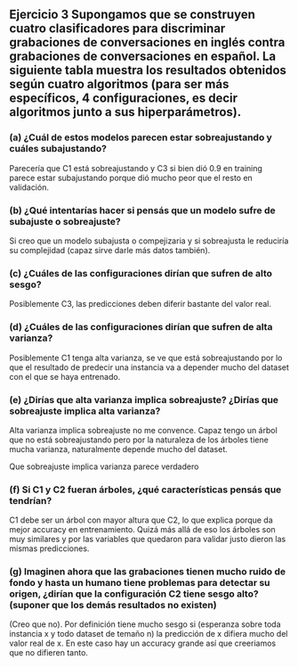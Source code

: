 ## Ejercicio 3 Supongamos que se construyen cuatro clasificadores para discriminar grabaciones de conversaciones en inglés contra grabaciones de conversaciones en español. La siguiente tabla muestra los resultados obtenidos según cuatro algoritmos (para ser más específicos, 4 configuraciones, es decir algoritmos junto a sus hiperparámetros).

### (a) ¿Cuál de estos modelos parecen estar sobreajustando y cuáles subajustando?

Parecería que C1 está sobreajustando y C3 si bien dió 0.9 en training parece estar subajustando porque dió
mucho peor que el resto en validación.

### (b) ¿Qué intentarías hacer si pensás que un modelo sufre de subajuste o sobreajuste?

Si creo que un modelo subajusta o compejizaria y
si sobreajusta le reduciría su complejidad (capaz sirve darle más datos también).

### (c) ¿Cuáles de las configuraciones dirían que sufren de alto sesgo?

Posiblemente C3, las predicciones deben diferir bastante del valor real.

### (d) ¿Cuáles de las configuraciones dirían que sufren de alta varianza?

Posiblemente C1 tenga alta varianza, se ve que está sobreajustando por lo que el resultado de predecir
una instancia va a depender mucho del dataset con el que se haya entrenado.

### (e) ¿Dirías que alta varianza implica sobreajuste? ¿Dirías que sobreajuste implica alta varianza?

Alta varianza implica sobreajuste no me convence. Capaz tengo un árbol que no está sobreajustando pero
por la naturaleza de los árboles tiene mucha varianza, naturalmente depende mucho del dataset.

Que sobreajuste implica varianza parece verdadero

### (f) Si C1 y C2 fueran árboles, ¿qué características pensás que tendrían?

C1 debe ser un árbol con mayor altura que C2, lo que explica porque da mejor accuracy en entrenamiento. Quizá
más allá de eso los árboles son muy similares y por las variables que quedaron para validar justo dieron las
mismas predicciones.

### (g) Imaginen ahora que las grabaciones tienen mucho ruido de fondo y hasta un humano tiene problemas para detectar su origen, ¿dirían que la configuración C2 tiene sesgo alto? (suponer que los demás resultados no existen)

(Creo que no). Por definición tiene mucho sesgo si (esperanza sobre toda instancia x y todo dataset de temaño n)
la predicción de x difiera mucho del valor real de x. En este caso hay un accuracy grande así que creeriamos que
no difieren tanto.

